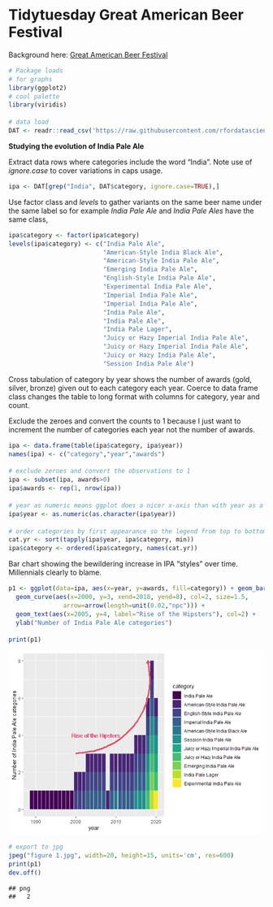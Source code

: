 Tidytuesday Great American Beer Festival
================

Background here: [Great American Beer
Festival](https://github.com/rfordatascience/tidytuesday/blob/master/data/2020/2020-10-20/readme.md)

``` r
# Package loads
# for graphs
library(ggplot2)
# cool palette
library(viridis)

# data load
DAT <- readr::read_csv('https://raw.githubusercontent.com/rfordatascience/tidytuesday/master/data/2020/2020-10-20/beer_awards.csv')
```

**Studying the evolution of India Pale Ale**

Extract data rows where categories include the word “India”. Note use of
*ignore.case* to cover variations in caps usage.

``` r
ipa <- DAT[grep("India", DAT$category, ignore.case=TRUE),]
```

Use factor class and *levels* to gather variants on the same beer name
under the same label so for example *India Pale Ale* and *India Pale
Ales* have the same class,

``` r
ipa$category <- factor(ipa$category)
levels(ipa$category) <- c("India Pale Ale",
                          "American-Style India Black Ale",
                          "American-Style India Pale Ale",
                          "Emerging India Pale Ale",
                          "English-Style India Pale Ale",
                          "Experimental India Pale Ale",
                          "Imperial India Pale Ale",
                          "Imperial India Pale Ale",
                          "India Pale Ale",
                          "India Pale Ale",
                          "India Pale Lager",
                          "Juicy or Hazy Imperial India Pale Ale",
                          "Juicy or Hazy Imperial India Pale Ale",
                          "Juicy or Hazy India Pale Ale",
                          "Session India Pale Ale")
```

Cross tabulation of category by year shows the number of awards (gold,
silver, bronze) given out to each category each year. Coerce to data
frame class changes the table to long format with columns for category,
year and count.

Exclude the zeroes and convert the counts to 1 because I just want to
increment the number of categories each year not the number of awards.

``` r
ipa <- data.frame(table(ipa$category, ipa$year))
names(ipa) <- c("category","year","awards")

# exclude zeroes and convert the observations to 1
ipa <- subset(ipa, awards>0)
ipa$awards <- rep(1, nrow(ipa))

# year as numeric means ggplot does a nicer x-axis than with year as a factor
ipa$year <- as.numeric(as.character(ipa$year))

# order categories by first appearance so the legend from top to bottom will match the category appearance from left to right
cat.yr <- sort(tapply(ipa$year, ipa$category, min))
ipa$category <- ordered(ipa$category, names(cat.yr))
```

Bar chart showing the bewildering increase in IPA “styles” over time.
Millennials clearly to blame.

``` r
p1 <- ggplot(data=ipa, aes(x=year, y=awards, fill=category)) + geom_bar(stat="identity") +
  geom_curve(aes(x=2000, y=3, xend=2018, yend=8), col=2, size=1.5, 
               arrow=arrow(length=unit(0.02,"npc"))) +
  geom_text(aes(x=2005, y=4, label="Rise of the Hipsters"), col=2) + 
  ylab("Number of India Pale Ale categories")

print(p1)
```

![](README_files/figure-gfm/graphic-1.png)<!-- -->

``` r
# export to jpg
jpeg("figure 1.jpg", width=20, height=15, units='cm', res=600)
print(p1)
dev.off()
```

    ## png 
    ##   2
